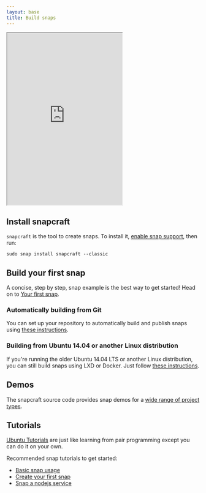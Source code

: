 ```yaml
---
layout: base
title: Build snaps
---
```


<iframe height="450" src="https://www.youtube.com/embed/ZsUV9xnrkTA?rel=0&showinfo=0" allowfullscreen></iframe>

## Install snapcraft

`snapcraft` is the tool to create snaps. To install it, [enable snap support](https://docs.snapcraft.io/core/install), then run:

    sudo snap install snapcraft --classic


## Build your first snap

A concise, step by step, snap example is the best way to get started! Head on to [Your first snap](/build-snaps/your-first-snap).

### Automatically building from Git

You can set up your repository to automatically build and publish snaps using [these instructions](/build-snaps/ci-integration).

### Building from Ubuntu 14.04 or another Linux distribution

If you're running the older Ubuntu 14.04 LTS or another Linux distribution, you can still build snaps using LXD or Docker. Just
follow [these instructions](/build-snaps/build-on-lxd-docker).

## Demos

The snapcraft source code provides snap demos for a [wide range of project types](https://github.com/snapcore/snapcraft/tree/master/demos).

## Tutorials

[Ubuntu Tutorials](https://tutorials.ubuntu.com/) are just like learning from pair programming except you can do it on your own.

Recommended snap tutorials to get started:

* [Basic snap usage](https://tutorials.ubuntu.com/tutorial/basic-snap-usage?backURL=https://docs.snapcraft.io/build-snaps/&utm_source=snapcraft.io&utm_medium=buildsnapsindex&utm_campaign=tutorials)
* [Create your first snap](https://tutorials.ubuntu.com/tutorial/create-your-first-snap?backURL=https://docs.snapcraft.io/build-snaps/&utm_source=snapcraft.io&utm_medium=buildsnapsindex&utm_campaign=tutorials)
* [Snap a nodejs service](https://tutorials.ubuntu.com/tutorial/build-a-nodejs-service?backURL=https://docs.snapcraft.io/build-snaps/&utm_source=snapcraft.io&utm_medium=buildsnapsindex&utm_campaign=tutorials)
